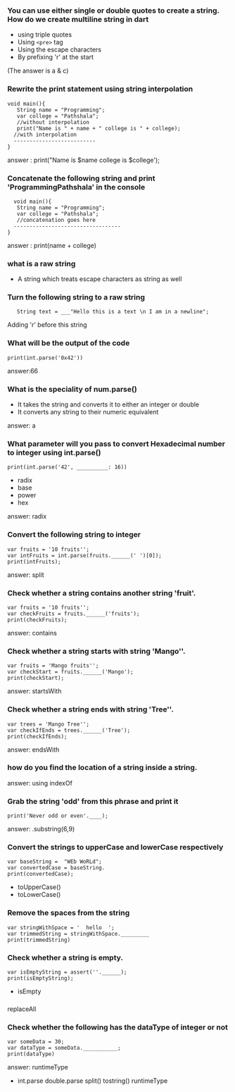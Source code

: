 ### You can use either single or double quotes to create a string. How do we create multiline string in dart
- using triple quotes
- Using `<pre>` tag
- Using the escape characters
- By prefixing 'r' at the start

(The answer is a & c)


### Rewrite the print statement using string interpolation
```
void main(){
   String name = "Programming";
   var college = "Pathshala";
   //without interpolation
   print("Name is " + name + " college is " + college);
  //with interpolation
  --------------------------
}
  ```
  answer : print("Name is $name college is $college');


  ### Concatenate the following string and print  'ProgrammingPathshala' in the console
```
  void main(){
   String name = "Programming";
   var college = "Pathshala";
   //concatenation goes here
  ----------------------------------
}
```
answer : print(name + college)


### what is a raw string
- A string which treats escape characters as string as well



### Turn the following string to a raw string
```
   String text = ___"Hello this is a text \n I am in a newline";
   ```
   Adding 'r' before this string


### What will be the output of the code
`
print(int.parse('0x42'))
`

answer:66


### What is the speciality of num.parse()
- It takes the string and converts it to either an integer or double
- It converts any string to their numeric equivalent

answer: a

### What parameter will you pass to convert Hexadecimal number to integer using int.parse()
`
print(int.parse('42', __________: 16))
`

- radix
- base
- power
- hex

answer: radix


### Convert the following string to integer
```
var fruits = '10 fruits'';
var intFruits = int.parse(fruits.______(' ')[0]);
print(intFruits);
```
answer: split

### Check whether a string contains another string 'fruit'.
````
var fruits = '10 fruits'';
var checkFruits = fruits.______('fruits');
print(checkFruits);
````

answer: contains


### Check whether a string starts with string 'Mango''.
````
var fruits = 'Mango fruits'';
var checkStart = fruits.______('Mango');
print(checkStart);
````

answer: startsWith


### Check whether a string ends with string 'Tree''.
````
var trees = 'Mango Tree'';
var checkIfEnds = trees.______('Tree');
print(checkIfEnds);
````

answer: endsWith


### how do you find the location of a string inside a string.
answer: using indexOf

### Grab the string 'odd' from this phrase and print it
```
print('Never odd or even'.____);
```
answer: .substring(6,9)

### Convert the strings to upperCase and lowerCase respectively
 ```
 var baseString =  "WEb WoRLd";
 var convertedCase = baseString.
 print(convertedCase);

 ```
- toUpperCase()
- toLowerCase()

### Remove the spaces from the string
```
var stringWithSpace = '  hello  ';
var trimmedString = stringWithSpace._________
print(trimmedString)
```

###  Check whether a string is empty.
```
var isEmptyString = assert(''.______);
print(isEmptyString);
```
- isEmpty

###
replaceAll


### Check whether the following has the dataType of integer or not
```
var someData = 30;
var dataType = someData.___________;
print(dataType)
```

answer: runtimeType





- int.parse
double.parse
split()
tostring()
runtimeType

